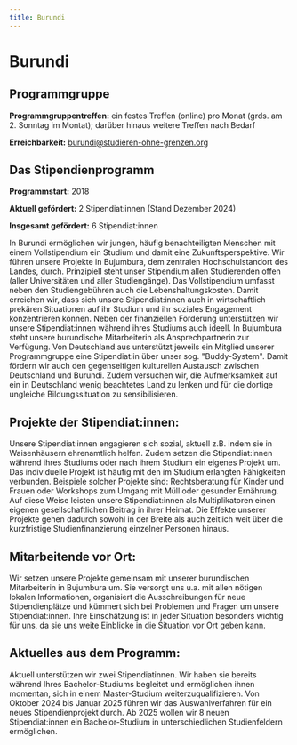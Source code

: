 ```yaml
---
title: Burundi
---
```


# Burundi

## Programmgruppe

**Programmgruppentreffen:** ein festes Treffen (online) pro Monat (grds. am 2. Sonntag im Montat); darüber hinaus weitere Treffen nach Bedarf

**Erreichbarkeit:** burundi@studieren-ohne-grenzen.org

## Das Stipendienprogramm

**Programmstart:** 2018

**Aktuell gefördert:** 2 Stipendiat:innen (Stand Dezember 2024)

**Insgesamt gefördert:** 6 Stipendiat:innen <br>

In Burundi ermöglichen wir jungen, häufig benachteiligten Menschen mit einem Vollstipendium ein Studium und damit eine Zukunftsperspektive. Wir führen unsere Projekte in Bujumbura, dem zentralen Hochschulstandort des Landes, durch. Prinzipiell steht unser Stipendium allen Studierenden offen (aller Universitäten und aller Studiengänge). Das Vollstipendium umfasst neben den Studiengebühren auch die Lebenshaltungskosten. Damit erreichen wir, dass sich unsere Stipendiat:innen auch in wirtschaftlich prekären Situationen auf ihr Studium und ihr soziales Engagement konzentrieren können. Neben der finanziellen Förderung unterstützen wir unsere Stipendiat:innen während ihres Studiums auch ideell. In Bujumbura steht unsere burundische Mitarbeiterin als Ansprechpartnerin zur Verfügung. Von Deutschland aus unterstützt jeweils ein Mitglied unserer Programmgruppe eine Stipendiat:in über unser sog. "Buddy-System". Damit fördern wir auch den gegenseitigen kulturellen Austausch zwischen Deutschland und Burundi. Zudem versuchen wir, die Aufmerksamkeit auf ein in Deutschland wenig beachtetes Land zu lenken und für die dortige ungleiche Bildungssituation zu sensibilisieren.

## Projekte der Stipendiat:innen:
Unsere Stipendiat:innen engagieren sich sozial, aktuell z.B. indem sie in Waisenhäusern ehrenamtlich helfen. Zudem setzen die Stipendiat:innen während ihres Studiums oder nach ihrem Studium ein eigenes Projekt um. Das individuelle Projekt ist häufig mit den im Studium erlangten Fähigkeiten verbunden. Beispiele solcher Projekte sind: Rechtsberatung für Kinder und Frauen oder Workshops zum Umgang mit Müll oder gesunder Ernährung.
Auf diese Weise leisten unsere Stipendiat:innen als Multiplikatoren einen eigenen gesellschaftlichen Beitrag in ihrer Heimat. Die Effekte unserer Projekte gehen dadurch sowohl in der Breite als auch zeitlich weit über die kurzfristige Studienfinanzierung einzelner Personen hinaus.

## Mitarbeitende vor Ort:
Wir setzen unsere Projekte gemeinsam mit unserer burundischen Mitarbeiterin in Bujumbura um. Sie versorgt uns u.a. mit allen nötigen lokalen Informationen, organisiert die Ausschreibungen für neue Stipendienplätze und kümmert sich bei Problemen und Fragen um unsere Stipendiat:innen. Ihre Einschätzung ist in jeder Situation besonders wichtig für uns, da sie uns weite Einblicke in die Situation vor Ort geben kann.

## Aktuelles aus dem Programm:
Aktuell unterstützen wir zwei Stipendiatinnen. Wir haben sie bereits während Ihres Bachelor-Studiums begleitet und ermöglichen ihnen momentan, sich in einem Master-Studium weiterzuqualifizieren.
Von Oktober 2024 bis Januar 2025 führen wir das Auswahlverfahren für ein neues Stipendienprojekt durch. Ab 2025 wollen wir 8 neuen Stipendiat:innen ein Bachelor-Studium in unterschiedlichen Studienfeldern ermöglichen.
